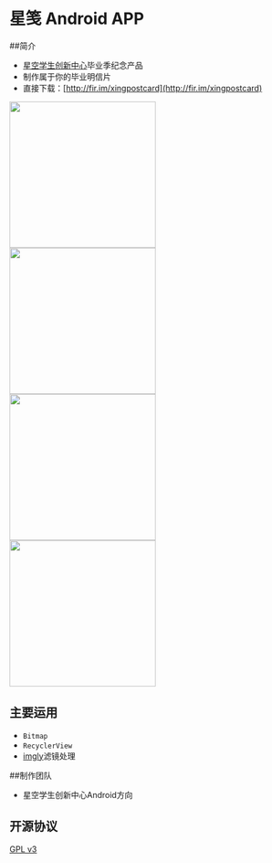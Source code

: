 # 星笺 Android APP

##简介

- [星空学生创新中心](http://www.xingkong.us/)毕业季纪念产品
- 制作属于你的毕业明信片
- 直接下载：[http://fir.im/xingpostcard](http://fir.im/xingpostcard)

<img src="https://github.com/hugeterry/superXingPostCard/blob/master/showUI/1.jpg" width="256" />
<img src="https://github.com/hugeterry/superXingPostCard/blob/master/showUI/2.jpg" width="256" /><br>
<img src="https://github.com/hugeterry/superXingPostCard/blob/master/showUI/3.jpg" width="256" />
<img src="https://github.com/hugeterry/superXingPostCard/blob/master/showUI/4.jpg" width="256" />

## 主要运用
- `Bitmap`
- `RecyclerView`
- [imgly](https://github.com/imgly/imgly-sdk-android-demo)滤镜处理

##制作团队
- 星空学生创新中心Android方向

## 开源协议

[GPL v3](LICENSE)
